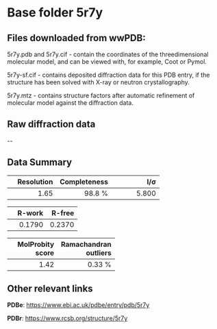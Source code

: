 # Base folder 5r7y

## Files downloaded from wwPDB:

5r7y.pdb and 5r7y.cif - contain the coordinates of the threedimensional molecular model, and can be viewed with, for example, Coot or Pymol.

5r7y-sf.cif - contains deposited diffraction data for this PDB entry, if the structure has been solved with X-ray or neutron crystallography.

5r7y.mtz - contains structure factors after automatic refinement of molecular model against the diffraction data.

## Raw diffraction data

--<br> 

## Data Summary
|   | Resolution | Completeness| I/$\boldsymbol{\sigma}$ |
|---|-------------:|----------------:|--------------:|
|   |1.65|98.8  %|<img width=50/>5.800|

|   | **R-work**| **R-free**   
|---|-------------:|----------------:|           
||0.1790|0.2370|

|   |**MolProbity<br>score**| **Ramachandran<br>outliers** 
|---|-------------:|----------------:|
||1.42|0.33 %|

## Other relevant links 
**PDBe**:  https://www.ebi.ac.uk/pdbe/entry/pdb/5r7y
 
**PDBr**: https://www.rcsb.org/structure/5r7y 

